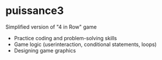 # puissance3

Simplified version of "4 in Row" game
- Practice coding and problem-solving skills
- Game logic (userinteraction, conditional statements, loops)
- Designing game graphics

